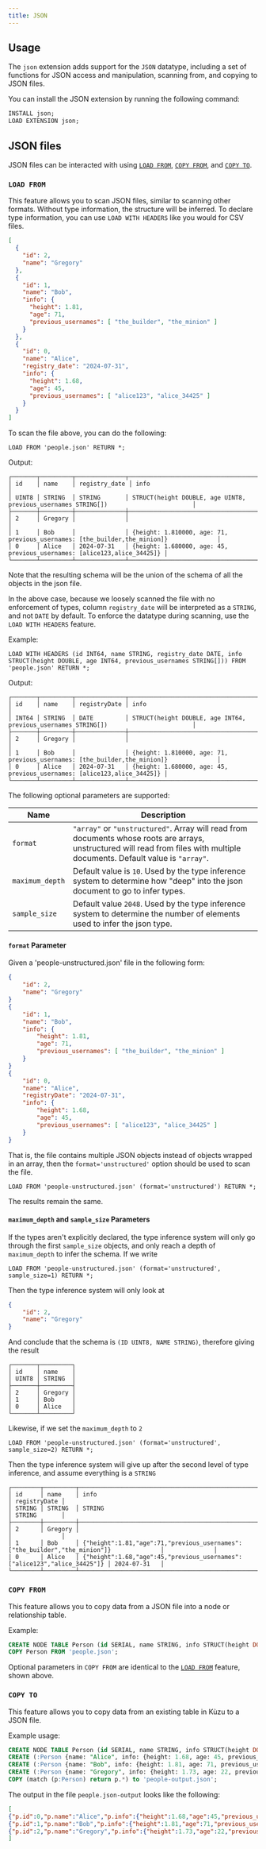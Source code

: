 ```yaml
---
title: JSON
---
```


## Usage

The `json` extension adds support for the `JSON` datatype, including a set of functions for JSON
access and manipulation, scanning from, and copying to JSON files.

You can install the JSON extension by running the following command:

```sql
INSTALL json;
LOAD EXTENSION json;
```

## JSON files

JSON files can be interacted with using [`LOAD FROM`](/cypher/query-clauses/load-from),
[`COPY FROM`](/import/copy-from-query-results), and [`COPY TO`](/export).

### `LOAD FROM`

This feature allows you to scan JSON files, similar to scanning other formats.
Without type information, the structure will be inferred.
To declare type information, you can use `LOAD WITH HEADERS` like you would for CSV files.

```json
[
  {
    "id": 2,
    "name": "Gregory"
  },
  {
    "id": 1,
    "name": "Bob",
    "info": {
      "height": 1.81,
      "age": 71,
      "previous_usernames": [ "the_builder", "the_minion" ]
    }
  },
  {
    "id": 0,
    "name": "Alice",
    "registry_date": "2024-07-31",
    "info": {
      "height": 1.68,
      "age": 45,
      "previous_usernames": [ "alice123", "alice_34425" ]
    }
  }
]
```

To scan the file above, you can do the following:

```cypher
LOAD FROM 'people.json' RETURN *;
```
Output:
```
┌───────┬─────────┬──────────────┬─────────────────────────────────────────────────────────────────────────────────────┐
│ id    │ name    │ registry_date │ info                                                                                │
│ UINT8 │ STRING  │ STRING       │ STRUCT(height DOUBLE, age UINT8, previous_usernames STRING[])                        │
├───────┼─────────┼──────────────┼─────────────────────────────────────────────────────────────────────────────────────┤
│ 2     │ Gregory │              │                                                                                     │
│ 1     │ Bob     │              │ {height: 1.810000, age: 71, previous_usernames: [the_builder,the_minion]}              │
│ 0     │ Alice   │ 2024-07-31   │ {height: 1.680000, age: 45, previous_usernames: [alice123,alice_34425]} │
└───────┴─────────┴──────────────┴─────────────────────────────────────────────────────────────────────────────────────┘
```

Note that the resulting schema will be the union of the schema of all the objects in the json file.

In the above case, because we loosely scanned the file with no enforcement of types, column `registry_date`
will be interpreted as a `STRING`, and not `DATE` by default. To enforce the datatype during scanning,
use the `LOAD WITH HEADERS` feature.

Example:
```cypher
LOAD WITH HEADERS (id INT64, name STRING, registry_date DATE, info STRUCT(height DOUBLE, age INT64, previous_usernames STRING[])) FROM 'people.json' RETURN *;
```
Output:
```
┌───────┬─────────┬──────────────┬─────────────────────────────────────────────────────────────────────────────────────┐
│ id    │ name    │ registryDate │ info                                                                                │
│ INT64 │ STRING  │ DATE         │ STRUCT(height DOUBLE, age INT64, previous_usernames STRING[])                        │
├───────┼─────────┼──────────────┼─────────────────────────────────────────────────────────────────────────────────────┤
│ 2     │ Gregory │              │                                                                                     │
│ 1     │ Bob     │              │ {height: 1.810000, age: 71, previous_usernames: [the_builder,the_minion]}              │
│ 0     │ Alice   │ 2024-07-31   │ {height: 1.680000, age: 45, previous_usernames: [alice123,alice_34425]} │
└───────┴─────────┴──────────────┴─────────────────────────────────────────────────────────────────────────────────────┘
```

The following optional parameters are supported:

|Name|Description|
|---|---|
|`format`|`"array"` or `"unstructured"`. Array will read from documents whose roots are arrays, unstructured will read from files with multiple documents. Default value is `"array"`.
|`maximum_depth`|Default value is `10`. Used by the type inference system to determine how "deep" into the json document to go to infer types.
|`sample_size`|Default value `2048`. Used by the type inference system to determine the number of elements used to infer the json type.

#### `format` Parameter

Given a 'people-unstructured.json' file in the following form:
```json
{
    "id": 2,
    "name": "Gregory"
}
{
    "id": 1,
    "name": "Bob",
    "info": {
        "height": 1.81,
        "age": 71,
        "previous_usernames": [ "the_builder", "the_minion" ]
    }
}
{
    "id": 0,
    "name": "Alice",
    "registryDate": "2024-07-31",
    "info": {
        "height": 1.68,
        "age": 45,
        "previous_usernames": [ "alice123", "alice_34425" ]
    }
}
```

That is, the file contains multiple JSON objects instead of objects wrapped in an array, then the
`format='unstructured'` option should be used to scan the file.

```cypher
LOAD FROM 'people-unstructured.json' (format='unstructured') RETURN *;
```

The results remain the same.

#### `maximum_depth` and `sample_size` Parameters 

If the types aren't explicitly declared, the type inference system will only go through the first
`sample_size` objects, and only reach a depth of `maximum_depth` to infer the schema. If we write

```cypher
LOAD FROM 'people-unstructured.json' (format='unstructured', sample_size=1) RETURN *;
```

Then the type inference system will only look at
```json
{
    "id": 2,
    "name": "Gregory"
}
```

And conclude that the schema is `(ID UINT8, NAME STRING)`, therefore giving the result
```
┌───────┬─────────┐
│ id    │ name    │
│ UINT8 │ STRING  │
├───────┼─────────┤
│ 2     │ Gregory │
│ 1     │ Bob     │
│ 0     │ Alice   │
└───────┴─────────┘
```

Likewise, if we set the `maximum_depth` to `2`

```cypher
LOAD FROM 'people-unstructured.json' (format='unstructured', sample_size=2) RETURN *;
```

Then the type inference system will give up after the second level of type inference,
and assume everything is a `STRING`

```
┌────────┬─────────┬──────────────────────────────────────────────────────────────────────────────────────┬──────────────┐
│ id     │ name    │ info                                                                                 │ registryDate │
│ STRING │ STRING  │ STRING                                                                               │ STRING       │
├────────┼─────────┼──────────────────────────────────────────────────────────────────────────────────────┼──────────────┤
│ 2      │ Gregory │                                                                                      │              │
│ 1      │ Bob     │ {"height":1.81,"age":71,"previous_usernames":["the_builder","the_minion"]}              │              │
│ 0      │ Alice   │ {"height":1.68,"age":45,"previous_usernames":["alice123","alice_34425"]} │ 2024-07-31   │
└────────┴─────────┴──────────────────────────────────────────────────────────────────────────────────────┴──────────────┘
```

### `COPY FROM`

This feature allows you to copy data from a JSON file into a node or relationship table.

Example:
```sql
CREATE NODE TABLE Person (id SERIAL, name STRING, info STRUCT(height DOUBLE, age INT64, registry_date DATE, previous_usernames STRING[]), PRIMARY KEY(id));
COPY Person FROM 'people.json';
```

Optional parameters in `COPY FROM` are identical to the [`LOAD FROM`](#load-from) feature, shown above.

### `COPY TO`

This feature allows you to copy data from an existing table in Kùzu to a JSON file.

Example usage:
```sql
CREATE NODE TABLE Person (id SERIAL, name STRING, info STRUCT(height DOUBLE, age INT64, previous_usernames STRING[]), PRIMARY KEY(id));
CREATE (:Person {name: "Alice", info: {height: 1.68, age: 45, previous_usernames: ["alice123", "alice_34425"]}});
CREATE (:Person {name: "Bob", info: {height: 1.81, age: 71, previous_usernames: ["the_builder", "the_minion"]}});
CREATE (:Person {name: "Gregory", info: {height: 1.73, age: 22, previous_usernames: ["gregory7"]}});
COPY (match (p:Person) return p.*) to 'people-output.json';
```

The output in the file `people.json-output` looks like the following:
```json
[
{"p.id":0,"p.name":"Alice","p.info":{"height":1.68,"age":45,"previous_usernames":["alice123","alice_34425"]}},
{"p.id":1,"p.name":"Bob","p.info":{"height":1.81,"age":71,"previous_usernames":["the_builder","the_minion"]}},
{"p.id":2,"p.name":"Gregory","p.info":{"height":1.73,"age":22,"previous_usernames":["gregory7"]}}
]
```
